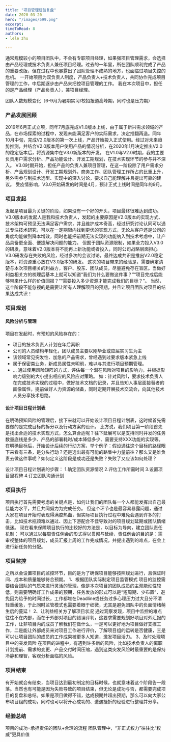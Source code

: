 ```yaml
---
title: "项目管理经验复盘"
date: 2020-03-20
hero: "/images/599.png"
excerpt: 
timeToRead: 8
authors:
- lele zhu

---
```


通常规模较小的项目团队中，不会有专职项目经理，如果强项目管理需求，会选择由产品经理或技术负责人兼任项目经理。过去的一年里，所在团队顺利完成了产品的重要改版，但在过程中也暴露出了团队管理不成熟的地方，也面临过项目失控的危机。
一开始项目为双负责人制度，产品负责人+技术负责人，共同协作完成项目管理的工作，中后期逐步由产品来把控项目管理的工作。
我在本次项目中，担任的是产品经理（产品负责人），兼项目经理。

团队人数规模变化（6-9月为暑期实习/校招报道高峰期，同时也是压力期）

### 产品发展回顾
2019年6月正式立项，同年7月底完成V1.0版本上线，由于属于新兴需求领域的产品，在市场探索的过程中，发现未能满足客户的实际需求，决定推翻再造。同年10月中旬，完成V2.0版本的第一次上线，产品开始投入正式使用。经过对未来趋势推测，并结合V2.0版本用户使用产品的情况分析，在2020年1月决定推出V2.0的稳定版本后，将资源集中在V3.0新版本的开发。
在V1.0与V2.0时期，我的主要负责用户需求分析、产品功能设计、开发工期规划，在技术实现环节的参与并不深入。
V3.0时期开始，担任产品的负责人兼项目管理，在这一阶段除了用户需求分析、产品规划设计、开发工期规划外，商务工作、团队管理工作所占的比重上升，另外需参与到技术选型、实现中的深入讨论，要求自己能理解并且提出可靠的建议。
受疫情影响，V3.0开始研发的时间是4月，预计正式上线时间是同年的9月。

### 项目发起
发起是项目最为关键的阶段，如果没有一个好的开头，项目最终很难达到成功。
V3.0版本的发起人是我和技术负责人，发起的主要原因是V2.0版本的实现方式、技术架构可预见无法满足客户需求，并且维护成本奇高，经过研究讨论认同可以通过专注技术研究，可以在一定期限内找到更优的实现方式，无论从客户还是公司的角度均能做到降本增效，同时也能把前期无法实现的功能纳入到技术考虑中，让产品具备更全面、便捷解决问题的能力。
但囿于团队资源限制，如果全力投入V3.0的研发，意味着V2.0版本将不能再上新功能或者投入，同时公司战略层面担心V3.0研发存在失败的风险，经过多次的会议讨论，最终达成共识是推出V2.0稳定版本，将资源重心放在V3.0版本的研发。
这次的项目带来的经验是，需要确定清楚与本次项目相关的利益方，客户、股东、团队成员，尽量避免存在盲区。当做好利益相关方的梳理后基本上就可以知道“我们为什么要做这件事？”“项目完成后能够带来什么样的价值回报？”“需要投入多少资源才能完成我们的目标？”。
当然，这个阶段不能忽视的是需要让所有人理解项目的预期，并且让项目团队对项目的结果达成共识！

### 项目规划
#### 风险分析与管理
项目在发起时，有预知的风险存在的：
- 项目的技术负责人计划在年后离职
- 公司的人员结构年轻化，团队成员主要以刚毕业或应届实习生为主
- 该领域常见突发性、加急的产品需求，曾经遇到过要求版本紧急上线
- 属于保密类业务，新成员属性未明前，难以与其进行项目预期管理。 
- …
通过使用风险矩阵的方式，评估每一个潜在风险对项目的影响力，并根据影响力级别的大小提出相应的风险应对策略。
如：针对风险1，要求技术负责人在完成技术实现的过程中，做好技术文档的记录，并且告知人事层面接替者的画像属性，提前做好人力资源的储备，同时定期开展技术交流会，向其他技术人员分享技术思路。

#### 设计项目日程计划表
在明确预知风险的管理后，接下来就可以开始设计项目日程计划表，这时候首先需要做的是完成目标的拆分以及行动方案的设计。
比方说，我们项目第一阶段首先是找出合适的技术实现方式，怎么算合适呢？往下延展可以是支持同时并发的任务数量底线是多少、产品的部署耗时/成本降低多少、需要支持XXX功能的实现等。
在明确目标后，开始设计后续的行动方案，举个例子：假设通往这个目标的路径眼下来看有三条，是分头行动？还是选出最有可能的路集中力量前往？那么又是谁负责去做这件事呢？如何定义这阶段是成功还是失败？失败了又应该如何处理？

设计项目日程计划表的步骤：
1.确定团队资源情况
2.评估工作所需时间
3.设置项目里程碑
4.订立团队沟通计划

### 项目执行
项目执行首先需要考虑的关键点是，如何让我们的团队每一个人都能发挥出自己最佳能力水平，并且共同努力为完成任务。
但这个环节也是最容易暴露问题，通过大家在项目开始时表现得满腔热血，但实际项目执行过程中难免会遇到许多的打击，比如技术瓶颈难以通过、因上下游配合不佳导致对的项目规划延期或团队情绪低迷。
现在看来保障项目执行的比较好的方法是，以目标为导向，建立团队责任机制：
可以通过以每周责任例会的形式得以贯彻与延续，责任例会的目的是：需审视整体的项目规划，成员汇报上周的工作完成情况，并提出遇到的难点，在会上进行新任务的分配。

### 项目监控
之所以会设置项目的监控环节，目的是为了确保项目能够按照规划进行，且保证时间、成本和质量能够符合预期。
1、根据团队实际制定项目监管模式
项目的监控需要结合团队的气质来进行灵活的管理，像是本次项目的团队成员的主观能动性较低，则需要明确好工作成果的预期，任务发放的形式可以是“短周期、少布置”，避免因为给予的时间过长，工作都堆在Deadline或任务过多心理压力过大且分不清轻重缓急，于此同时监管模式也需要着眼于细微，尤其是避免团队中的负面情绪萌生后的蔓延！
2、让利益相关方了解项目状况
通过观察发现，项目中监控的难点往往不在内部，而在于外部对项目的错误评判，这要求需要规划好项目对外汇报的工作，让非项目内的成员了解我们在做什么，一是可以更好地为项目做好支撑工作，二是能让外部成员来对项目工作进行评价，了解项目组的运转是否健康，三是可以让项目团队的成员的工作成果被更多人知道，激发项目活力。
3、及时处理项目中的突发风险
在项目的进程中，有遇到许多新的风险，比如技术负责人的离职计划提前、需求的变更、产品交付时间压缩，遇到这类突发风险时最重要的是保持冷静和理智，客观分析面临的风险。

### 项目结束
有开始就会有结束，当项目达到最初制定的目标时候，也就意味着这个阶段告一段落。当然也有可能是因为失败导致的项目结束，但无论是成功与否，都需要完成项目的复盘和总结。如果是项目做得不错，达成预期并超出预期，那么可以向大家公布项目组的成功，同时也可以将开心成功的、遭遇挫折的经验进行整理并分享。

### 经验总结
项目的成功=承担责任的团队+合理的流程
团队管理中，“非正式权力”往往比“权威”更具价值

